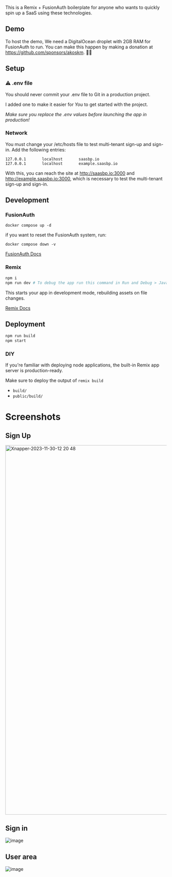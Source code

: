 This is a Remix + FusionAuth boilerplate for anyone who wants to quickly spin up a SaaS using these technologies.

## Demo

To host the demo, We need a DigitalOcean droplet with 2GB RAM for FusionAuth to run.
You can make this happen by making a donation at https://github.com/sponsors/akoskm. 🙇‍♂️

## Setup

### ⚠️ .env file

You should never commit your .env file to Git in a production project.

I added one to make it easier for _You_ to get started with the project.

_Make sure you replace the .env values before launching the app in production!_

### Network

You must change your /etc/hosts file to test multi-tenant sign-up and sign-in. Add the following entries:

```
127.0.0.1       localhost       saasbp.io
127.0.0.1       localhost       example.saasbp.io
```

With this, you can reach the site at http://saasbp.io:3000 and http://example.saasbp.io:3000, which is necessary to test the multi-tenant sign-up and sign-in.

## Development

### FusionAuth

```
docker compose up -d
```

if you want to reset the FusionAuth system, run:

```
docker compose down -v
```

[FusionAuth Docs](https://fusionauth.io/docs/)

### Remix

```sh
npm i
npm run dev # To debug the app run this command in Run and Debug > JavaScript Debug Terminal, no other config needed
```

This starts your app in development mode, rebuilding assets on file changes.

[Remix Docs](https://remix.run/docs)

## Deployment

```sh
npm run build
npm start
```

### DIY

If you're familiar with deploying node applications, the built-in Remix app server is production-ready.

Make sure to deploy the output of `remix build`

- `build/`
- `public/build/`

# Screenshots

## Sign Up

<img width="1150" alt="Xnapper-2023-11-30-12 20 48" src="https://github.com/akoskm/saas/assets/3111627/04abd82d-cd54-46bd-ae74-e209e50580df">

## Sign in

![image](https://github.com/akoskm/saas/assets/3111627/56957ae7-fe6a-4b6a-8543-f0986ddf2c67)

## User area

![image](https://github.com/akoskm/saas/assets/3111627/5d246d48-76fe-4999-b6c6-889d4c27543b)
